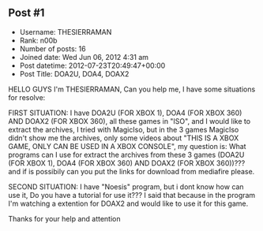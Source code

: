 ## Post #1
- Username: THESIERRAMAN
- Rank: n00b
- Number of posts: 16
- Joined date: Wed Jun 06, 2012 4:31 am
- Post datetime: 2012-07-23T20:49:47+00:00
- Post Title: DOA2U, DOA4, DOAX2

HELLO GUYS I'm THESIERRAMAN, Can you help me, I have some situations for resolve:

FIRST SITUATION:
I have DOA2U (FOR XBOX 1), DOA4 (FOR XBOX 360) AND DOAX2 (FOR XBOX 360), all these games in "ISO", and I would like to extract the archives, I tried with MagicIso, but in the 3 games MagicIso didn't show me the archives, only some videos about "THIS IS A XBOX GAME, ONLY CAN BE USED IN A XBOX CONSOLE", my question is: What programs can I use for extract the archives from these 3 games (DOA2U (FOR XBOX 1), DOA4 (FOR XBOX 360) AND DOAX2 (FOR XBOX 360))??? and if is possibily can you put the links for download from mediafire please.

SECOND SITUATION:
I have "Noesis" program, but i dont know how can use it, Do you have a tutorial for use it??? I said that because in the program I'm watching a extention for DOAX2 and would like to use it for this game.

Thanks for your help and attention
